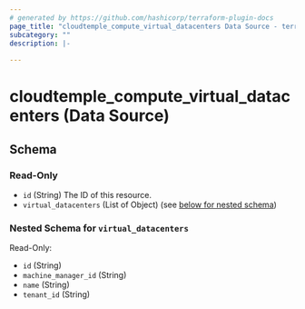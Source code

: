 ```yaml
---
# generated by https://github.com/hashicorp/terraform-plugin-docs
page_title: "cloudtemple_compute_virtual_datacenters Data Source - terraform-provider-cloudtemple"
subcategory: ""
description: |-
  
---
```


# cloudtemple_compute_virtual_datacenters (Data Source)





<!-- schema generated by tfplugindocs -->
## Schema

### Read-Only

- `id` (String) The ID of this resource.
- `virtual_datacenters` (List of Object) (see [below for nested schema](#nestedatt--virtual_datacenters))

<a id="nestedatt--virtual_datacenters"></a>
### Nested Schema for `virtual_datacenters`

Read-Only:

- `id` (String)
- `machine_manager_id` (String)
- `name` (String)
- `tenant_id` (String)


